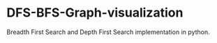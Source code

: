 # DFS-BFS-Graph-visualization
Breadth First Search and Depth First Search implementation in python.
